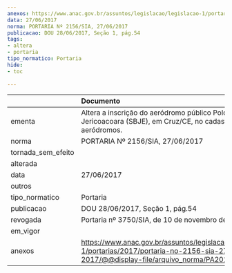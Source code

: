 ```yaml
---
anexos: https://www.anac.gov.br/assuntos/legislacao/legislacao-1/portarias/2017/portaria-no-2156-sia-27-06-2017/@@display-file/arquivo_norma/PA2017-2156.pdf
data: 27/06/2017
norma: PORTARIA Nº 2156/SIA, 27/06/2017
publicacao: DOU 28/06/2017, Seção 1, pág.54
tags:
- altera
- portaria
tipo_normatico: Portaria
hide: 
- toc 
 
---
```


|                    | Documento                                                                                                                                            |
|:-------------------|:-----------------------------------------------------------------------------------------------------------------------------------------------------|
| ementa             | Altera a inscrição do aeródromo público Polo Turístico de Jericoacoara (SBJE), em Cruz/CE, no cadastro de aeródromos.                                |
| norma              | PORTARIA Nº 2156/SIA, 27/06/2017                                                                                                                     |
| tornada_sem_efeito |                                                                                                                                                      |
| alterada           |                                                                                                                                                      |
| data               | 27/06/2017                                                                                                                                           |
| outros             |                                                                                                                                                      |
| tipo_normatico     | Portaria                                                                                                                                             |
| publicacao         | DOU 28/06/2017, Seção 1, pág.54                                                                                                                      |
| revogada           | Portaria nº 3750/SIA, de 10 de novembro de 2017.                                                                                                     |
| em_vigor           |                                                                                                                                                      |
| anexos             | https://www.anac.gov.br/assuntos/legislacao/legislacao-1/portarias/2017/portaria-no-2156-sia-27-06-2017/@@display-file/arquivo_norma/PA2017-2156.pdf |